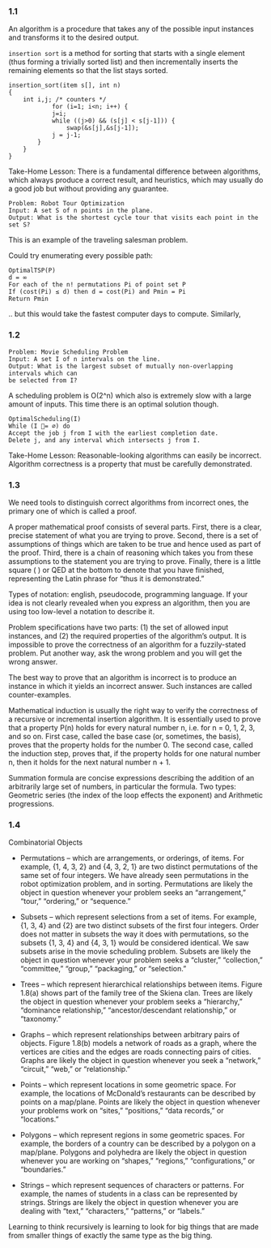 ### 1.1

An algorithm is a procedure that takes any of the possible input instances
and transforms it to the desired output.

`insertion sort` is a method for sorting that starts with a single element (thus forming a trivially sorted list) and then incrementally inserts the remaining elements so that the list stays sorted.

```
insertion_sort(item s[], int n)
{
    int i,j; /* counters */
            for (i=1; i<n; i++) {
            j=i;
            while ((j>0) && (s[j] < s[j-1])) {
                swap(&s[j],&s[j-1]);
            j = j-1;
        }
    }
}
```

Take-Home Lesson: There is a fundamental difference between algorithms,
which always produce a correct result, and heuristics, which may usually do a
good job but without providing any guarantee.

```
Problem: Robot Tour Optimization
Input: A set S of n points in the plane.
Output: What is the shortest cycle tour that visits each point in the set S?
```

This is an example of the traveling salesman problem.

Could try enumerating every possible path:

```
OptimalTSP(P)
d = ∞
For each of the n! permutations Pi of point set P
If (cost(Pi) ≤ d) then d = cost(Pi) and Pmin = Pi
Return Pmin
```

.. but this would take the fastest computer days to compute. Similarly,

### 1.2

```
Problem: Movie Scheduling Problem
Input: A set I of n intervals on the line.
Output: What is the largest subset of mutually non-overlapping intervals which can
be selected from I?
```

A scheduling problem is O(2^n) which also is extremely slow with a large amount of inputs. This time there is an optimal solution though.

```
OptimalScheduling(I)
While (I = ∅) do
Accept the job j from I with the earliest completion date.
Delete j, and any interval which intersects j from I.
```

Take-Home Lesson: Reasonable-looking algorithms can easily be incorrect. Algorithm
correctness is a property that must be carefully demonstrated.

### 1.3

We need tools to distinguish correct algorithms from incorrect ones, the primary one of which is called a proof.

A proper mathematical proof consists of several parts. First, there is a clear,
precise statement of what you are trying to prove. Second, there is a set of assumptions
of things which are taken to be true and hence used as part of the proof.
Third, there is a chain of reasoning which takes you from these assumptions to the
statement you are trying to prove. Finally, there is a little square ( ) or QED at the
bottom to denote that you have finished, representing the Latin phrase for “thus
it is demonstrated.”

Types of notation: english, pseudocode, programming language. If your idea is not clearly revealed when you express an algorithm, then you are using too low-level a notation to describe it.

Problem specifications have two parts: (1) the set of allowed input instances,
and (2) the required properties of the algorithm’s output. It is impossible to prove
the correctness of an algorithm for a fuzzily-stated problem. Put another way, ask
the wrong problem and you will get the wrong answer.

The best way to prove that an algorithm is incorrect is to produce an instance in
which it yields an incorrect answer. Such instances are called counter-examples.

Mathematical induction is usually the right way to verify the correctness of a recursive or incremental insertion algorithm. It is essentially used to prove that a property P(n) holds for every natural number n, i.e. for n = 0, 1, 2, 3, and so on. First case, called the base case (or, sometimes, the basis), proves that the property holds for the number 0. The second case, called the induction step, proves that, if the property holds for one natural number n, then it holds for the next natural number n + 1.

Summation formula are concise expressions describing the addition of an arbitrarily
large set of numbers, in particular the formula. Two types: Geometric series (the index of the loop effects the exponent) and Arithmetic progressions.

### 1.4

Combinatorial Objects

- Permutations – which are arrangements, or orderings, of items. For example,
  {1, 4, 3, 2} and {4, 3, 2, 1} are two distinct permutations of the same set of four
  integers. We have already seen permutations in the robot optimization problem,
  and in sorting. Permutations are likely the object in question whenever
  your problem seeks an “arrangement,” “tour,” “ordering,” or “sequence.”

- Subsets – which represent selections from a set of items. For example, {1, 3, 4}
  and {2} are two distinct subsets of the first four integers. Order does not
  matter in subsets the way it does with permutations, so the subsets {1, 3, 4}
  and {4, 3, 1} would be considered identical. We saw subsets arise in the movie
  scheduling problem. Subsets are likely the object in question whenever your
  problem seeks a “cluster,” “collection,” “committee,” “group,” “packaging,”
  or “selection.”

- Trees – which represent hierarchical relationships between items. Figure
  1.8(a) shows part of the family tree of the Skiena clan. Trees are likely the
  object in question whenever your problem seeks a “hierarchy,” “dominance
  relationship,” “ancestor/descendant relationship,” or “taxonomy.”

- Graphs – which represent relationships between arbitrary pairs of objects.
  Figure 1.8(b) models a network of roads as a graph, where the vertices are
  cities and the edges are roads connecting pairs of cities. Graphs are likely
  the object in question whenever you seek a “network,” “circuit,” “web,” or
  “relationship.”

- Points – which represent locations in some geometric space. For example,
  the locations of McDonald’s restaurants can be described by points on a
  map/plane. Points are likely the object in question whenever your problems
  work on “sites,” “positions,” “data records,” or “locations.”

- Polygons – which represent regions in some geometric spaces. For example,
  the borders of a country can be described by a polygon on a map/plane.
  Polygons and polyhedra are likely the object in question whenever you are
  working on “shapes,” “regions,” “configurations,” or “boundaries.”

- Strings – which represent sequences of characters or patterns. For example,
  the names of students in a class can be represented by strings. Strings are
  likely the object in question whenever you are dealing with “text,” “characters,”
  “patterns,” or “labels.”

Learning to think recursively is learning to look for big things that are made from
smaller things of exactly the same type as the big thing.
